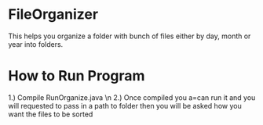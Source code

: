 # FileOrganizer
This helps you organize a folder with bunch of files either by day, month or year into folders.

# How to Run Program
1.) Compile RunOrganize.java \n
2.) Once compiled you a=can run it and you will requested to pass in a path to folder then you will be asked how you want the files to be sorted
